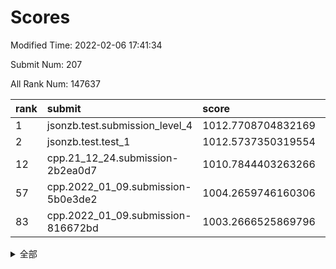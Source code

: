 # Scores

Modified Time: 2022-02-06 17:41:34

Submit Num: 207

All Rank Num: 147637

| rank |               submit               |       score        |       sigma        | pk_num |
| :--- | :--------------------------------- | :----------------- | :----------------- | :----- |
| 1    | jsonzb.test.submission_level_4     | 1012.7708704832169 | 0.7750771824690902 | 2855   |
| 2    | jsonzb.test.test_1                 | 1012.5737350319554 | 0.7968464786737867 | 2859   |
| 12   | cpp.21_12_24.submission-2b2ea0d7   | 1010.7844403263266 | 0.7538481111877806 | 2856   |
| 57   | cpp.2022_01_09.submission-5b0e3de2 | 1004.2659746160306 | 0.7301699694766323 | 2851   |
| 83   | cpp.2022_01_09.submission-816672bd | 1003.2666525869796 | 0.7067895550230848 | 2850   |


<details>
<summary>全部</summary>

| rank |                 submit                 |       score        |       sigma        | pk_num |
| :--- | :------------------------------------- | :----------------- | :----------------- | :----- |
| 1    | jsonzb.test.submission_level_4         | 1012.7708704832169 | 0.7750771824690902 | 2855   |
| 2    | jsonzb.test.test_1                     | 1012.5737350319554 | 0.7968464786737867 | 2859   |
| 3    | gobigger.level_3.submission_level_3_5  | 1011.9148074213128 | 0.7978475541639761 | 2854   |
| 4    | gobigger.level_3.submission_level_3_38 | 1011.5190174586213 | 0.7797029726615385 | 2857   |
| 5    | gobigger.level_3.submission_level_3_8  | 1011.5082437473391 | 0.7623035027091918 | 2850   |
| 6    | gobigger.level_3.submission_level_3_6  | 1011.2917522060513 | 0.77162233583253   | 2850   |
| 7    | gobigger.level_3.submission_level_3_13 | 1011.2797257908709 | 0.7722578698586711 | 2857   |
| 8    | gobigger.level_3.submission_level_3_45 | 1011.0611847544533 | 0.7817642164889762 | 2852   |
| 9    | gobigger.level_3.submission_level_3_35 | 1010.9128103109139 | 0.7542131266826688 | 2849   |
| 10   | gobigger.level_3.submission_level_3_12 | 1010.8601734405713 | 0.7483824400751521 | 2851   |
| 11   | gobigger.level_3.submission_level_3_30 | 1010.829119792467  | 0.7801370461138076 | 2857   |
| 12   | cpp.21_12_24.submission-2b2ea0d7       | 1010.7844403263266 | 0.7538481111877806 | 2856   |
| 13   | gobigger.level_3.submission_level_3_43 | 1010.7764887035346 | 0.8010853172244011 | 2852   |
| 14   | gobigger.level_3.submission_level_3_22 | 1010.6467943852275 | 0.7402292942651937 | 2853   |
| 15   | gobigger.level_3.submission_level_3_25 | 1010.631340472864  | 0.7683788089779746 | 2853   |
| 16   | gobigger.level_3.submission_level_3_19 | 1010.6260216469585 | 0.7564194725341686 | 2855   |
| 17   | gobigger.level_3.submission_level_3_37 | 1010.5554216072723 | 0.7648696180871201 | 2856   |
| 18   | gobigger.level_3.submission_level_3_44 | 1010.5371034741734 | 0.7560260156743455 | 2853   |
| 19   | gobigger.level_3.submission_level_3_46 | 1010.4322266106842 | 0.7680579592586946 | 2847   |
| 20   | gobigger.level_3.submission_level_3_48 | 1010.3706294427084 | 0.7635751326446135 | 2850   |
| 21   | gobigger.level_3.submission_level_3_2  | 1010.3666747774378 | 0.7416125602549655 | 2853   |
| 22   | gobigger.level_3.submission_level_3_3  | 1010.3426332796972 | 0.761848204342258  | 2852   |
| 23   | gobigger.level_3.submission_level_3_21 | 1010.299439345265  | 0.7761886951449302 | 2853   |
| 24   | gobigger.level_3.submission_level_3_33 | 1010.2101832928499 | 0.7643280161289724 | 2855   |
| 25   | gobigger.level_3.submission_level_3_23 | 1010.1159749767116 | 0.7775048720539465 | 2855   |
| 26   | gobigger.level_3.submission_level_3_36 | 1010.0300286026916 | 0.7735537849192401 | 2857   |
| 27   | gobigger.level_3.submission_level_3_17 | 1010.0095407320617 | 0.7572003145486116 | 2854   |
| 28   | gobigger.level_3.submission_level_3_29 | 1009.9686155736873 | 0.7723285022855673 | 2857   |
| 29   | gobigger.level_3.submission_level_3_49 | 1009.9280589720789 | 0.7689602181836248 | 2847   |
| 30   | gobigger.level_3.submission_level_3_32 | 1009.8893033946239 | 0.7574505948757697 | 2854   |
| 31   | gobigger.level_3.submission_level_3_16 | 1009.7987235811833 | 0.7648292233242223 | 2852   |
| 32   | gobigger.level_3.submission_level_3_18 | 1009.6940049317303 | 0.7470943852638171 | 2853   |
| 33   | gobigger.level_3.submission_level_3_27 | 1009.6396316457793 | 0.7387459876759374 | 2851   |
| 34   | gobigger.level_3.submission_level_3_31 | 1009.5420587534611 | 0.7447520038046821 | 2855   |
| 35   | gobigger.level_3.submission_level_3_24 | 1009.512569190956  | 0.7496268312227053 | 2854   |
| 36   | gobigger.level_3.submission_level_3_1  | 1009.4692958911656 | 0.7505560823397435 | 2845   |
| 37   | gobigger.level_3.submission_level_3_42 | 1009.4038686577446 | 0.7738272323629071 | 2853   |
| 38   | gobigger.level_3.submission_level_3_4  | 1009.3815920898287 | 0.7492823903513107 | 2855   |
| 39   | gobigger.level_3.submission_level_3_9  | 1009.3478627184636 | 0.7395262562416788 | 2856   |
| 40   | gobigger.level_3.submission_level_3_40 | 1009.2951220066974 | 0.758926662602702  | 2855   |
| 41   | gobigger.level_3.submission_level_3_39 | 1009.2949276408496 | 0.7463962070356316 | 2851   |
| 42   | gobigger.level_3.submission_level_3_47 | 1009.2758109281928 | 0.756758225203214  | 2847   |
| 43   | gobigger.level_3.submission_level_3_0  | 1009.2755017914935 | 0.7539868567508676 | 2855   |
| 44   | gobigger.level_3.submission_level_3_7  | 1009.2407947937756 | 0.7482173660834427 | 2855   |
| 45   | gobigger.level_3.submission_level_3_15 | 1009.1423025620473 | 0.7568130551860779 | 2851   |
| 46   | gobigger.level_3.submission_level_3_34 | 1009.0990997163611 | 0.751247375857499  | 2852   |
| 47   | gobigger.level_3.submission_level_3_41 | 1009.0043674636794 | 0.7467161415289096 | 2849   |
| 48   | gobigger.level_3.submission_level_3_11 | 1008.9913998683182 | 0.7426280872535426 | 2851   |
| 49   | gobigger.level_3.submission_level_3_28 | 1008.975964696369  | 0.7644097589472453 | 2851   |
| 50   | gobigger.level_3.submission_level_3_10 | 1008.8698627496285 | 0.7391037085333637 | 2847   |
| 51   | gobigger.level_3.submission_level_3_14 | 1008.8546092016311 | 0.7607262298609136 | 2853   |
| 52   | gobigger.level_3.submission_level_3_26 | 1008.3309839322926 | 0.724073947511756  | 2855   |
| 53   | gobigger.level_3.submission_level_3_20 | 1008.2710407682897 | 0.7629624547721773 | 2847   |
| 54   | gobigger.level_1.submission_level_1_11 | 1005.0069433834675 | 0.7236201773916349 | 2852   |
| 55   | gobigger.level_1.submission_level_1_29 | 1004.4494659191924 | 0.7202217434800783 | 2853   |
| 56   | gobigger.level_1.submission_level_1_39 | 1004.384514050112  | 0.7215953912280845 | 2848   |
| 57   | cpp.2022_01_09.submission-5b0e3de2     | 1004.2659746160306 | 0.7301699694766323 | 2851   |
| 58   | gobigger.level_1.submission_level_1_28 | 1004.2287582600507 | 0.7173033685389414 | 2856   |
| 59   | gobigger.level_1.submission_level_1_1  | 1004.19744517991   | 0.7248643414732284 | 2856   |
| 60   | gobigger.level_1.submission_level_1_9  | 1003.9902276708801 | 0.710601447315266  | 2852   |
| 61   | gobigger.level_1.submission_level_1_43 | 1003.8917970226634 | 0.726642881405069  | 2851   |
| 62   | gobigger.level_1.submission_level_1_23 | 1003.877349589171  | 0.7173960506500963 | 2850   |
| 63   | gobigger.level_1.submission_level_1_22 | 1003.8254955937241 | 0.7369218327507362 | 2852   |
| 64   | gobigger.level_1.submission_level_1_15 | 1003.820052834846  | 0.71778997858071   | 2855   |
| 65   | gobigger.level_1.submission_level_1_31 | 1003.7983478563859 | 0.7312286065511026 | 2849   |
| 66   | gobigger.level_1.submission_level_1_26 | 1003.7578400766339 | 0.7132407143040934 | 2855   |
| 67   | gobigger.level_1.submission_level_1_46 | 1003.7041559832729 | 0.7117107201162118 | 2854   |
| 68   | gobigger.level_1.submission_level_1_34 | 1003.6883031282911 | 0.7197474682807251 | 2851   |
| 69   | gobigger.level_1.submission_level_1_0  | 1003.6136604726512 | 0.7136172875909644 | 2851   |
| 70   | gobigger.level_1.submission_level_1_24 | 1003.5446357640587 | 0.7221973838146816 | 2855   |
| 71   | gobigger.level_1.submission_level_1_25 | 1003.5194260563769 | 0.7177408714771174 | 2851   |
| 72   | gobigger.level_1.submission_level_1_10 | 1003.4658526061339 | 0.7167374148973686 | 2852   |
| 73   | gobigger.level_1.submission_level_1_17 | 1003.4176589569057 | 0.7140773255177676 | 2852   |
| 74   | gobigger.level_1.submission_level_1_44 | 1003.3588176352978 | 0.7145907817280616 | 2859   |
| 75   | gobigger.level_1.submission_level_1_33 | 1003.3565709001338 | 0.7254436697643133 | 2854   |
| 76   | gobigger.level_1.submission_level_1_40 | 1003.3526657086193 | 0.7145126576650594 | 2850   |
| 77   | gobigger.level_1.submission_level_1_18 | 1003.3493644502826 | 0.7343334763724726 | 2856   |
| 78   | gobigger.level_1.submission_level_1_14 | 1003.3463179556328 | 0.7181614480065402 | 2848   |
| 79   | gobigger.level_1.submission_level_1_21 | 1003.3174981418963 | 0.7188794424895157 | 2851   |
| 80   | gobigger.level_1.submission_level_1_8  | 1003.2990932223001 | 0.7113318162824004 | 2847   |
| 81   | gobigger.level_1.submission_level_1_47 | 1003.2989352543417 | 0.7242352069811077 | 2855   |
| 82   | gobigger.level_1.submission_level_1_42 | 1003.2914543558132 | 0.7153216951790377 | 2850   |
| 83   | cpp.2022_01_09.submission-816672bd     | 1003.2666525869796 | 0.7067895550230848 | 2850   |
| 84   | gobigger.level_1.submission_level_1_6  | 1003.2633193461902 | 0.717409026503657  | 2852   |
| 85   | gobigger.level_1.submission_level_1_13 | 1003.1886448340882 | 0.706201084439067  | 2853   |
| 86   | gobigger.level_1.submission_level_1_41 | 1003.058118533539  | 0.7258464607530488 | 2853   |
| 87   | gobigger.level_1.submission_level_1_27 | 1003.0185990645747 | 0.7311720426200118 | 2854   |
| 88   | gobigger.level_1.submission_level_1_49 | 1002.9721317597799 | 0.7119133989344203 | 2852   |
| 89   | gobigger.level_1.submission_level_1_5  | 1002.939723285316  | 0.7226220266738886 | 2851   |
| 90   | gobigger.level_1.submission_level_1_19 | 1002.9086036126278 | 0.7213653923946819 | 2849   |
| 91   | gobigger.level_1.submission_level_1_12 | 1002.8795946300644 | 0.7133414610148663 | 2851   |
| 92   | gobigger.level_1.submission_level_1_35 | 1002.868417593835  | 0.714211152663722  | 2844   |
| 93   | gobigger.level_1.submission_level_1_16 | 1002.8237645074161 | 0.7135918209802327 | 2856   |
| 94   | gobigger.level_1.submission_level_1_36 | 1002.7182129603043 | 0.7081579792258975 | 2851   |
| 95   | gobigger.level_1.submission_level_1_3  | 1002.7133254920153 | 0.7127913772125827 | 2853   |
| 96   | gobigger.level_1.submission_level_1_2  | 1002.6993936924439 | 0.7172239541015394 | 2854   |
| 97   | gobigger.level_1.submission_level_1_7  | 1002.5094276150382 | 0.716483461226028  | 2851   |
| 98   | gobigger.level_1.submission_level_1_32 | 1002.3181502124628 | 0.7031932041844834 | 2852   |
| 99   | gobigger.level_1.submission_level_1_48 | 1002.2784534607962 | 0.7065888786378978 | 2854   |
| 100  | gobigger.level_1.submission_level_1_37 | 1002.0555159008544 | 0.7136618861060448 | 2856   |
| 101  | gobigger.level_1.submission_level_1_4  | 1001.9435935351405 | 0.6984909964869221 | 2856   |
| 102  | gobigger.level_1.submission_level_1_20 | 1001.8418910693603 | 0.7191970444944744 | 2851   |
| 103  | gobigger.level_1.submission_level_1_38 | 1001.7549888816294 | 0.7100086870183108 | 2851   |
| 104  | gobigger.level_1.submission_level_1_30 | 1001.6503991313251 | 0.7081419772487552 | 2850   |
| 105  | gobigger.level_1.submission_level_1_45 | 1001.3647444870953 | 0.7070176773815069 | 2849   |
| 106  | gobigger.random.submission_random_32   | 997.5070596088386  | 0.7063888640440072 | 2856   |
| 107  | gobigger.random.submission_random_28   | 997.2774903300716  | 0.7143957053163319 | 2853   |
| 108  | gobigger.random.submission_random_25   | 997.2438568812656  | 0.6932912518374914 | 2853   |
| 109  | gobigger.random.submission_random_48   | 997.0302786270871  | 0.7083748375187252 | 2855   |
| 110  | gobigger.random.submission_random_23   | 996.9283817605565  | 0.7157125174587287 | 2853   |
| 111  | gobigger.random.submission_random_24   | 996.8901452683119  | 0.7112637024796467 | 2854   |
| 112  | gobigger.random.submission_random_13   | 996.811147121077   | 0.7072781620477209 | 2850   |
| 113  | gobigger.random.submission_random_46   | 996.7945980995718  | 0.7174784031020328 | 2856   |
| 114  | gobigger.random.submission_random_44   | 996.7456395528133  | 0.7101209854557838 | 2855   |
| 115  | gobigger.random.submission_random_40   | 996.6855074510285  | 0.7123064820237285 | 2851   |
| 116  | gobigger.random.submission_random_0    | 996.5280254128195  | 0.7058617451960433 | 2851   |
| 117  | gobigger.random.submission_random_38   | 996.4561939114053  | 0.7191472564878317 | 2857   |
| 118  | gobigger.random.submission_random_16   | 996.4559816408902  | 0.7149207030258053 | 2854   |
| 119  | gobigger.random.submission_random_42   | 996.4257500283016  | 0.7081128793546614 | 2855   |
| 120  | gobigger.random.submission_random_7    | 996.3137843221889  | 0.7085530195071844 | 2850   |
| 121  | gobigger.random.submission_random_41   | 996.288839412171   | 0.7027176552433014 | 2852   |
| 122  | gobigger.random.submission_random_9    | 996.2698735944215  | 0.7153956368529143 | 2852   |
| 123  | gobigger.random.submission_random_19   | 996.2266446852149  | 0.7047813221929455 | 2853   |
| 124  | gobigger.random.submission_random_20   | 996.2066883752772  | 0.7145133779645623 | 2854   |
| 125  | gobigger.random.submission_random_47   | 996.1688259747483  | 0.6955548142975905 | 2855   |
| 126  | gobigger.random.submission_random_21   | 996.1542247334714  | 0.7030213200833176 | 2852   |
| 127  | gobigger.random.submission_random_45   | 996.1477213686858  | 0.7158725809037332 | 2845   |
| 128  | gobigger.random.submission_random_3    | 996.0666576457932  | 0.702026833957015  | 2851   |
| 129  | gobigger.random.submission_random_26   | 995.9850801618725  | 0.7069383394215712 | 2857   |
| 130  | gobigger.random.submission_random_8    | 995.9320737054874  | 0.7033906653394171 | 2853   |
| 131  | gobigger.random.submission_random_37   | 995.9119227805492  | 0.7112009217176013 | 2852   |
| 132  | gobigger.random.submission_random_6    | 995.7985998646118  | 0.7024068469918995 | 2858   |
| 133  | gobigger.random.submission_random_27   | 995.7338862232281  | 0.7057984151443704 | 2853   |
| 134  | gobigger.random.submission_random_22   | 995.7126943937307  | 0.7247449745597091 | 2855   |
| 135  | gobigger.random.submission_random_10   | 995.6823752662713  | 0.7107227119385845 | 2852   |
| 136  | gobigger.random.submission_random_39   | 995.6564000787655  | 0.7021753661831579 | 2849   |
| 137  | gobigger.random.submission_random_5    | 995.6289827107383  | 0.7168450273819117 | 2851   |
| 138  | gobigger.random.submission_random_18   | 995.608582638361   | 0.6980639532450679 | 2857   |
| 139  | gobigger.random.submission_random_17   | 995.5970475478176  | 0.7147462546643082 | 2852   |
| 140  | gobigger.random.submission_random_15   | 995.5204667575742  | 0.7180493846021269 | 2854   |
| 141  | gobigger.random.submission_random_35   | 995.49450670988    | 0.7191115749114496 | 2852   |
| 142  | gobigger.random.submission_random_2    | 995.4920677873356  | 0.7038571626028297 | 2855   |
| 143  | gobigger.random.submission_random_31   | 995.4900562898433  | 0.7309253223111197 | 2855   |
| 144  | gobigger.random.submission_random_11   | 995.309553823528   | 0.7265477974865755 | 2853   |
| 145  | gobigger.random.submission_random_43   | 995.2287222526463  | 0.7214670182501511 | 2852   |
| 146  | gobigger.random.submission_random_49   | 995.2162604507259  | 0.7151539770917785 | 2856   |
| 147  | gobigger.random.submission_random_33   | 995.1352148762587  | 0.7095642280660553 | 2853   |
| 148  | gobigger.level_2.submission_level_2_19 | 995.0462617961942  | 0.7316197051912046 | 2854   |
| 149  | gobigger.random.submission_random_36   | 995.0295638999116  | 0.7203164342105395 | 2851   |
| 150  | gobigger.random.submission_random_14   | 994.8947715057401  | 0.7137374967568438 | 2851   |
| 151  | gobigger.random.submission_random_30   | 994.7594184922729  | 0.7161032211792789 | 2853   |
| 152  | gobigger.random.submission_random_12   | 994.6512832202619  | 0.7218790523644771 | 2859   |
| 153  | gobigger.random.submission_random_1    | 994.6138882577367  | 0.7250469244966907 | 2854   |
| 154  | gobigger.random.submission_random_4    | 994.3844097104839  | 0.7222982044923835 | 2853   |
| 155  | gobigger.level_2.submission_level_2_16 | 994.2170718828446  | 0.729445177590499  | 2851   |
| 156  | gobigger.random.submission_random_29   | 994.1764129523465  | 0.704777649807998  | 2855   |
| 157  | gobigger.random.submission_random_34   | 993.9685658824264  | 0.7278495452995454 | 2852   |
| 158  | gobigger.level_2.submission_level_2_12 | 993.763504303111   | 0.7346230860772199 | 2854   |
| 159  | gobigger.level_2.submission_level_2_13 | 993.6805543754587  | 0.731436326073706  | 2855   |
| 160  | gobigger.level_2.submission_level_2_48 | 993.3749145346102  | 0.7155484809845786 | 2854   |
| 161  | gobigger.level_2.submission_level_2_42 | 993.3546342898869  | 0.7229098512718671 | 2855   |
| 162  | gobigger.level_2.submission_level_2_45 | 993.2182803562329  | 0.7261573706258941 | 2849   |
| 163  | gobigger.level_2.submission_level_2_37 | 993.1947603916755  | 0.7397324630991811 | 2853   |
| 164  | gobigger.level_2.submission_level_2_9  | 993.1758003085224  | 0.7350392377028429 | 2853   |
| 165  | gobigger.level_2.submission_level_2_1  | 993.1207407345199  | 0.7335755824586289 | 2852   |
| 166  | gobigger.level_2.submission_level_2_41 | 993.0278494989396  | 0.7339691634764931 | 2852   |
| 167  | gobigger.level_2.submission_level_2_7  | 992.8718944717368  | 0.7269872606525047 | 2861   |
| 168  | gobigger.level_2.submission_level_2_28 | 992.8622054068721  | 0.7297878245158778 | 2851   |
| 169  | gobigger.level_2.submission_level_2_23 | 992.8427663359519  | 0.7275158095182771 | 2855   |
| 170  | gobigger.level_2.submission_level_2_38 | 992.7681687058689  | 0.7390099209729205 | 2854   |
| 171  | gobigger.level_2.submission_level_2_24 | 992.6345333423639  | 0.7352688866532052 | 2854   |
| 172  | gobigger.level_2.submission_level_2_47 | 992.6264084774403  | 0.7393958000558981 | 2852   |
| 173  | gobigger.level_2.submission_level_2_36 | 992.6066143644772  | 0.7532817888496158 | 2846   |
| 174  | gobigger.level_2.submission_level_2_18 | 992.573463231987   | 0.733240686818759  | 2852   |
| 175  | gobigger.level_2.submission_level_2_49 | 992.5229010146564  | 0.7403238969527964 | 2854   |
| 176  | gobigger.level_2.submission_level_2_26 | 992.3804014787332  | 0.7388086293912449 | 2853   |
| 177  | gobigger.level_2.submission_level_2_17 | 992.2903312715366  | 0.7354852633884295 | 2853   |
| 178  | gobigger.level_2.submission_level_2_31 | 992.2746076329751  | 0.7481266112049907 | 2849   |
| 179  | gobigger.level_2.submission_level_2_4  | 992.2350465971745  | 0.740710223845816  | 2852   |
| 180  | gobigger.level_2.submission_level_2_10 | 992.2086792576124  | 0.7356995204062775 | 2858   |
| 181  | gobigger.level_2.submission_level_2_25 | 992.1414831820946  | 0.7777452006621115 | 2850   |
| 182  | gobigger.level_2.submission_level_2_39 | 992.0027974364642  | 0.7710854854279869 | 2856   |
| 183  | gobigger.level_2.submission_level_2_44 | 991.9601356301786  | 0.7395113241449677 | 2852   |
| 184  | gobigger.level_2.submission_level_2_14 | 991.94803836655    | 0.7491102167271843 | 2857   |
| 185  | gobigger.level_2.submission_level_2_30 | 991.8914521387755  | 0.7528960613082437 | 2860   |
| 186  | gobigger.level_2.submission_level_2_11 | 991.8850543117222  | 0.7478730356806478 | 2858   |
| 187  | gobigger.level_2.submission_level_2_15 | 991.883398569124   | 0.7523007253379831 | 2852   |
| 188  | gobigger.level_2.submission_level_2_0  | 991.865615594914   | 0.7380842351387991 | 2850   |
| 189  | gobigger.level_2.submission_level_2_20 | 991.8556416010623  | 0.7527970340155217 | 2852   |
| 190  | gobigger.level_2.submission_level_2_8  | 991.6016670549909  | 0.7674080892911782 | 2848   |
| 191  | gobigger.level_2.submission_level_2_2  | 991.5871103469738  | 0.7311745237241779 | 2848   |
| 192  | gobigger.level_2.submission_level_2_6  | 991.5059035826528  | 0.7441194630062408 | 2853   |
| 193  | gobigger.level_2.submission_level_2_32 | 991.4230204492582  | 0.7543410569907011 | 2852   |
| 194  | gobigger.level_2.submission_level_2_29 | 991.4142228753616  | 0.7346352391404637 | 2856   |
| 195  | gobigger.level_2.submission_level_2_22 | 991.3914120491994  | 0.7391506905330816 | 2858   |
| 196  | gobigger.level_2.submission_level_2_33 | 991.3638652666452  | 0.7369775420382276 | 2855   |
| 197  | gobigger.level_2.submission_level_2_34 | 991.2568800280999  | 0.7481256099973937 | 2855   |
| 198  | gobigger.level_2.submission_level_2_35 | 991.1667354233175  | 0.7406901047482664 | 2854   |
| 199  | gobigger.level_2.submission_level_2_21 | 991.1290072074495  | 0.7696876351365058 | 2858   |
| 200  | gobigger.level_2.submission_level_2_3  | 991.0230323295807  | 0.7588720157606872 | 2854   |
| 201  | gobigger.level_2.submission_level_2_46 | 990.9728705091018  | 0.7595980347538684 | 2857   |
| 202  | gobigger.level_2.submission_level_2_43 | 990.7005214650708  | 0.7705810285119813 | 2854   |
| 203  | gobigger.level_2.submission_level_2_27 | 990.6909986619692  | 0.7627878205402528 | 2857   |
| 204  | gobigger.level_2.submission_level_2_5  | 990.5468253073032  | 0.7697383204621895 | 2849   |
| 205  | gobigger.level_2.submission_level_2_40 | 990.3673990172405  | 0.7599331980726746 | 2851   |
| 206  | gobigger.none.submission_none_0        | 975.2877556835999  | 1.4431997669965213 | 2853   |
| 207  | gobigger.none.submission_none_1        | 974.557559935864   | 1.6146868809502615 | 2857   |

</details>